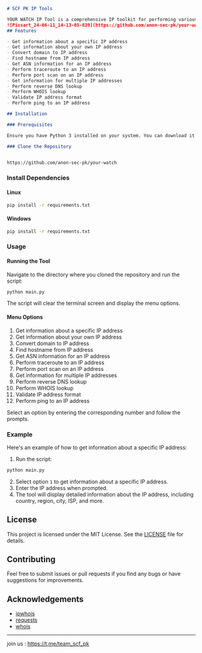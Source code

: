 ```markdown
# SCF PK IP Tools

YOUR WATCH IP Tool is a comprehensive IP toolkit for performing various operations related to IP addresses, including obtaining IP information, performing traceroute, port scanning, WHOIS lookup, and more.
![Picsart_24-06-11_14-13-05-839](https://github.com/anon-sec-pk/your-watch/assets/172359768/92b5b701-78ae-4a8e-a58b-20d933ee6c16)
## Features

- Get information about a specific IP address
- Get information about your own IP address
- Convert domain to IP address
- Find hostname from IP address
- Get ASN information for an IP address
- Perform traceroute to an IP address
- Perform port scan on an IP address
- Get information for multiple IP addresses
- Perform reverse DNS lookup
- Perform WHOIS lookup
- Validate IP address format
- Perform ping to an IP address

## Installation

### Prerequisites

Ensure you have Python 3 installed on your system. You can download it from [python.org](https://www.python.org/).

### Clone the Repository


https://github.com/anon-sec-pk/your-watch
```

### Install Dependencies

#### Linux

```sh
pip install -r requirements.txt
```

#### Windows

```sh
pip install -r requirements.txt
```

### Usage

#### Running the Tool

Navigate to the directory where you cloned the repository and run the script:

```sh
python main.py
```

The script will clear the terminal screen and display the menu options.

#### Menu Options

1. Get information about a specific IP address
2. Get information about your own IP address
3. Convert domain to IP address
4. Find hostname from IP address
5. Get ASN information for an IP address
6. Perform traceroute to an IP address
7. Perform port scan on an IP address
8. Get information for multiple IP addresses
9. Perform reverse DNS lookup
10. Perform WHOIS lookup
11. Validate IP address format
12. Perform ping to an IP address

Select an option by entering the corresponding number and follow the prompts.

### Example

Here's an example of how to get information about a specific IP address:

1. Run the script:

```sh
python main.py
```

2. Select option `1` to get information about a specific IP address.
3. Enter the IP address when prompted.
4. The tool will display detailed information about the IP address, including country, region, city, ISP, and more.

## License

This project is licensed under the MIT License. See the [LICENSE](https://github.com/anon-sec-pk/your-watch/blob/main/LICENSE) file for details.

## Contributing

Feel free to submit issues or pull requests if you find any bugs or have suggestions for improvements.

## Acknowledgements

- [ipwhois](https://pypi.org/project/ipwhois/)
- [requests](https://pypi.org/project/requests/)
- [whois](https://pypi.org/project/whois/)

---
join us :
https://t.me/team_scf_pk
